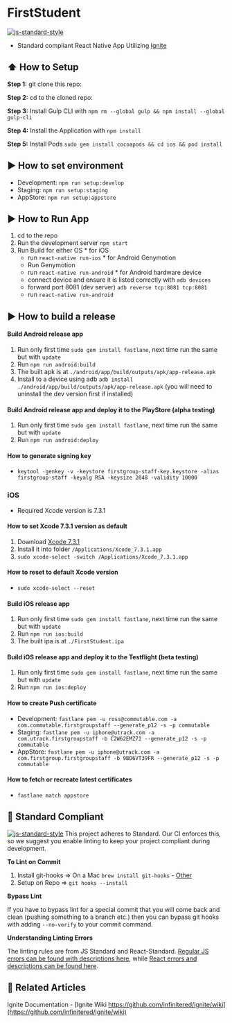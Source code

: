 #  FirstStudent
[![js-standard-style](https://img.shields.io/badge/code%20style-standard-brightgreen.svg?style=flat)](http://standardjs.com/)

* Standard compliant React Native App Utilizing [Ignite](https://github.com/infinitered/ignite)

## :arrow_up: How to Setup

**Step 1:** git clone this repo:

**Step 2:** cd to the cloned repo:

**Step 3:** Install Gulp CLI with `npm rm --global gulp && npm install --global gulp-cli`

**Step 4:** Install the Application with `npm install`

**Step 5:** Install Pods `sudo gem install cocoapods && cd ios && pod install`

## :arrow_forward: How to set environment

  * Development: `npm run setup:develop`
  * Staging: `npm run setup:staging`
  * AppStore: `npm run setup:appstore`

## :arrow_forward: How to Run App

  1. cd to the repo
  2. Run the development server `npm start`
  4. Run Build for either OS
    * for iOS
      * run `react-native run-ios`
    * for Android Genymotion
      * Run Genymotion
      * run `react-native run-android`
    * for Android hardware device
      * connect device and ensure it is listed correctly with `adb devices`
      * forward port 8081 (dev server) `adb reverse tcp:8081 tcp:8081`
      * run `react-native run-android`


## :arrow_forward: How to build a release

#### Build Android release app
  1. Run only first time `sudo gem install fastlane`, next time run the same but with `update`
  2. Run `npm run android:build`
  3. The built apk is at `./android/app/build/outputs/apk/app-release.apk`
  4. Install to a device using adb `adb install ./android/app/build/outputs/apk/app-release.apk`
     (you will need to uninstall the dev version first if installed)

#### Build Android release app and deploy it to the PlayStore (alpha testing)
  1. Run only first time `sudo gem install fastlane`, next time run the same but with `update`
  2. Run `npm run android:deploy`

#### How to generate signing key
  * `keytool -genkey -v -keystore firstgroup-staff-key.keystore -alias firstgroup-staff -keyalg RSA -keysize 2048 -validity 10000`

### iOS

* Required Xcode version is 7.3.1

#### How to set Xcode 7.3.1 version as default
  1. Download [Xcode 7.3.1](https://developer.apple.com/services-account/download?path=/Developer_Tools/Xcode_7.3.1/Xcode_7.3.1.dmg)
  2. Install it into folder `/Applications/Xcode_7.3.1.app`
  3. `sudo xcode-select -switch /Applications/Xcode_7.3.1.app`

#### How to reset to default Xcode version
  * `sudo xcode-select --reset`

#### Build iOS release app
  1. Run only first time `sudo gem install fastlane`, next time run the same but with `update`
  2. Run `npm run ios:build`
  3. The built ipa is at `./FirstStudent.ipa`

#### Build iOS release app and deploy it to the Testflight (beta testing)
  1. Run only first time `sudo gem install fastlane`, next time run the same but with `update`
  2. Run `npm run ios:deploy`

#### How to create Push certificate
  * Development: `fastlane pem -u ross@commutable.com -a com.commutable.firstgroupstaff --generate_p12 -s -p commutable`
  * Staging: `fastlane pem -u iphone@utrack.com -a com.utrack.firstgroupstaff -b C2W62EMZ72 --generate_p12 -s -p commutable`
  * AppStore: `fastlane pem -u iphone@utrack.com -a com.firstgroup.firstgroupstaff -b 9BD6VT39FR --generate_p12 -s -p commutable`

#### How to fetch or recreate latest certificates
  * `fastlane match appstore`

## :no_entry_sign: Standard Compliant

[![js-standard-style](https://cdn.rawgit.com/feross/standard/master/badge.svg)](https://github.com/feross/standard)
This project adheres to Standard.  Our CI enforces this, so we suggest you enable linting to keep your project compliant during development.

**To Lint on Commit**

1. Install git-hooks => On a Mac `brew install git-hooks` - [Other](https://github.com/icefox/git-hooks/)
2. Setup on Repo => `git hooks --install`

**Bypass Lint**

If you have to bypass lint for a special commit that you will come back and clean (pushing something to a branch etc.) then you can bypass git hooks with adding `--no-verify` to your commit command.

**Understanding Linting Errors**

The linting rules are from JS Standard and React-Standard.  [Regular JS errors can be found with descriptions here](http://eslint.org/docs/rules/), while [React errors and descriptions can be found here](https://github.com/yannickcr/eslint-plugin-react).

## :open_file_folder: Related Articles
Ignite Documentation - [Ignite Wiki https://github.com/infinitered/ignite/wiki](https://github.com/infinitered/ignite/wiki)
